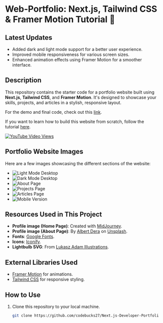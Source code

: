 # Web-Portfolio: Next.js, Tailwind CSS & Framer Motion Tutorial 🌟

## Latest Updates
- Added dark and light mode support for a better user experience.
- Improved mobile responsiveness for various screen sizes.
- Enhanced animation effects using Framer Motion for a smoother interface.

## Description
This repository contains the starter code for a portfolio website built using **Next.js**, **Tailwind CSS**, and **Framer Motion**. It's designed to showcase your skills, projects, and articles in a stylish, responsive layout.

For the demo and final code, check out this [link](https://devdreaming.com//videos/nextjs-tutorial-build-portfolio-tailwind-css-framer-motion#code-links).

If you want to learn how to build this website from scratch, follow the tutorial [here](https://youtu.be/Yw7yWHigGKI).

[![YouTube Video Views](https://img.shields.io/youtube/views/Yw7yWHigGKI?style=social)](https://youtu.be/Yw7yWHigGKI)

## Portfolio Website Images
Here are a few images showcasing the different sections of the website:
- ![Light Mode Desktop](https://github.com/codebucks27/Next.js-Developer-Portfolio-Starter-Code/blob/main/website%20images/home-light-desktop.png)
- ![Dark Mode Desktop](https://github.com/codebucks27/Next.js-Developer-Portfolio-Starter-Code/blob/main/website%20images/home-dark-desktop.png)
- ![About Page](https://github.com/codebucks27/Next.js-Developer-Portfolio-Starter-Code/blob/main/website%20images/about-light-desktop.png)
- ![Projects Page](https://github.com/codebucks27/Next.js-Developer-Portfolio-Starter-Code/blob/main/website%20images/projects-dark-desktop.png)
- ![Articles Page](https://github.com/codebucks27/Next.js-Developer-Portfolio-Starter-Code/blob/main/website%20images/articles-light-desktop.png)
- ![Mobile Version](https://github.com/codebucks27/Next.js-Developer-Portfolio-Starter-Code/blob/main/website%20images/about-light-mobile.png)

## Resources Used in This Project
- **Profile image (Home Page)**: Created with [MidJourney](https://www.midjourney.com/).
- **Profile image (About Page)**: By [Albert Dera](https://unsplash.com/@albertdera) on [Unsplash](https://unsplash.com/photos/ILip77SbmOE).
- **Fonts**: [Google Fonts](https://fonts.google.com/).
- **Icons**: [Iconify](https://iconify.design/).
- **Lightbulb SVG**: From [Lukasz Adam Illustrations](https://lukaszadam.com/illustrations).

## External Libraries Used
- [Framer Motion](https://www.framer.com/motion/) for animations.
- [Tailwind CSS](https://tailwindcss.com/) for responsive styling.

## How to Use
1. Clone this repository to your local machine.
   ```bash
   git clone https://github.com/codebucks27/Next.js-Developer-Portfolio-Starter-Code.git
